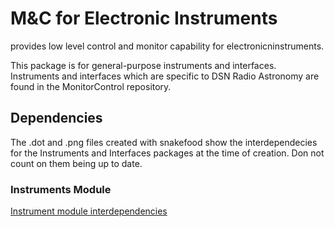 # M&C for Electronic Instruments

provides low level control and monitor capability for electronicninstruments.

This package is for general-purpose instruments and interfaces.  Instruments and interfaces which are specific to DSN Radio Astronomy are found in the MonitorControl repository.

## Dependencies

The .dot and .png files created with snakefood show the interdependecies for the Instruments and Interfaces packages at the time of creation.  Don not count on them being up to date.

### Instruments Module

[Instrument module interdependencies](/Instruments.png?raw=True)


